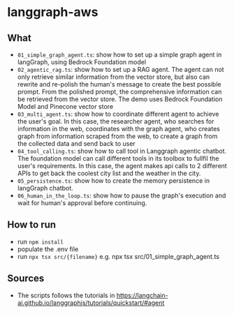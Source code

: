 # langgraph-aws

## What
- `01_simple_graph_agent.ts`: show how to set up a simple graph agent in langGraph, using Bedrock Foundation model
- `02_agentic_rag.ts`: show how to set up a RAG agent. The agent can not only retrieve similar information from the vector store, but also can rewrite and re-polish the human's message to create the best possible prompt. From the polished prompt, the comprehensive information can be retrieved from the vector store. The demo uses Bedrock Foundation Model and Pinecone vector store
- `03_multi_agent.ts`: show how to coordinate different agent to achieve the user's goal. In this case, the researcher agent, who searches for information in the web, coordinates with the graph agent, who creates graph from information scraped from the web, to create a graph from the collected data and send back to user
- `04_tool_calling.ts`: show how to call tool in Langgraph agentic chatbot. The foundation model can call different tools in its toolbox to fullfil the user's requirements. In this case, the agent makes api calls to 2 different APIs to get back the coolest city list and the weather in the city.
- `05_persistence.ts`: show how to create the memory persistence in langGraph chatbot.
- `06_human_in_the_loop.ts`: show how to pause the graph's execution and wait for human's approval before continuing.

## How to run
- run `npm install`
- populate the .env file
- run `npx tsx src/{filename}` e.g. npx tsx src/01_simple_graph_agent.ts

## Sources
- The scripts follows the tutorials in https://langchain-ai.github.io/langgraphjs/tutorials/quickstart/#agent